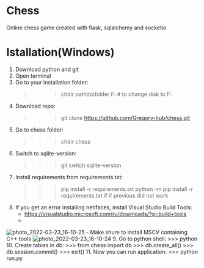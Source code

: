 # Chess
Online chess game created with flask, sqlalchemy and socketio
# Istallation(Windows)
  1. Download python and git
  2. Open terminal
  3. Go to your installation folder:
      >>> chdir path\to\folder
      >>> F:                # to change disk to F:
  4. Download repo:
      >>> git clone https://github.com/Gregory-hub/chess.git
  5. Go to chess folder:
      >>> chdir chess
  6. Switch to sqlite-version:
      >>> git switch sqlite-version
  7. Install requirements from requirements.txt:
      >>> pip install -r requirements.txt
      >>> python -m pip install -r requirements.txt   # if previous did not work
  8. If you get an error installing netifaces, install Visual Studio Build Tools: 
      - https://visualstudio.microsoft.com/ru/downloads/?q=build+tools
      - 
![photo_2022-03-23_16-10-25](https://user-images.githubusercontent.com/52703175/159745023-96951170-4080-4462-a176-5833b5c88702.jpg)
      - Make shure to install MSCV containing C++ tools
  ![photo_2022-03-23_16-10-24](https://user-images.githubusercontent.com/52703175/159745551-57de11c4-fd43-4195-98ee-e76ba4b95e04.jpg)
  9. Go to python shell:
      >>> python
  10. Create tables in db:
      >>> from chess import db
      >>> db.create_all()
      >>> db.session.commit()
      >>> exit()
  11. Now you can run application:
      >>> python run.py
